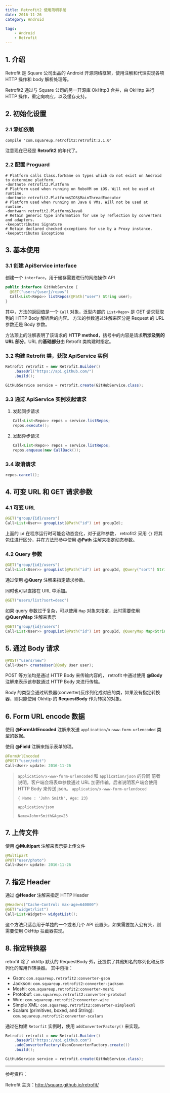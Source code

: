 ```yaml
---
title: Retrofit2 使用简明手册
date: 2016-11-26
category: Android

tags:
    - Android
    - Retrofit
---
```



## 1. 介绍

Retrofit 是 Square 公司出品的 Android 开源网络框架，使用注解和代理实现各项 HTTP 操作和 body 解析处理等。

Retrofit2 通过与 Square 公司的另一开源库 OkHttp3 合并，由 OkHttp 进行 HTTP 操作，重定向响应，以及缓存支持。


<!-- more -->

## 2. 初始化设置

### 2.1 添加依赖

```
compile 'com.squareup.retrofit2:retrofit:2.1.0'
```

注意现在已经是 **Retrofit2** 的年代了。

### 2.2 配置 Proguard

```
# Platform calls Class.forName on types which do not exist on Android to determine platform.
-dontnote retrofit2.Platform
# Platform used when running on RoboVM on iOS. Will not be used at runtime.
-dontnote retrofit2.Platform$IOS$MainThreadExecutor
# Platform used when running on Java 8 VMs. Will not be used at runtime.
-dontwarn retrofit2.Platform$Java8
# Retain generic type information for use by reflection by converters and adapters.
-keepattributes Signature
# Retain declared checked exceptions for use by a Proxy instance.
-keepattributes Exceptions
```


## 3. 基本使用




### 3.1 创建 ApiService interface

创建一个 `interface`，用于储存需要进行的网络操作 API

```java
public interface GitHubService {
  @GET("users/{user}/repos")
  Call<List<Repo>> listRepos(@Path("user") String user);
}
```

其中，方法的返回值是一个 `Call` 对象，泛型内部的 `List<Repo>` 是 GET 请求获取到的 HTTP Body 解析后的内容。
方法的参数通过注解来区分是 Request 的 URL 参数还是 Body 参数。

方法顶上的注解表明了该请求的 **HTTP method**，括号中的内容是请求**所涉及到的 URL 部分**。URL 的**基础部分**由 Retrofit 类构建时指定。

### 3.2 构建 Retrofit 类，获取 ApiService 实例

```java
Retrofit retrofit = new Retrofit.Builder()
    .baseUrl("https://api.github.com/")
    .build();

GitHubService service = retrofit.create(GitHubService.class);
```

### 3.3 通过 ApiService 实例发起请求

1. 发起同步请求

    ```java
    Call<List<Repo>> repos = service.listRepos;
    repos.execute();
    ```

2. 发起异步请求

    ```java
    Call<List<Repo>> repos = service.listRepos;
    repos.enqueue(new CallBack());
    ```

### 3.4 取消请求

```java
repos.cancel();
```

## 4. 可变 URL 和 GET 请求参数

### 4.1 可变 URL

```java
@GET("group/{id}/users")
Call<List<User>> groupList(@Path("id") int groupId);
```

上面的 `id` 在程序运行时可能会动态变化，对于这种参数， retrofit2 采用 `{}` 将其包住进行区分，并在方法形参中使用 **@Path** 注解来指定动态参数。

### 4.2 Query 参数

```java
@GET("group/{id}/users")
Call<List<User>> groupList(@Path("id") int groupId, @Query("sort") String sort);
```

通过使用 **@Query** 注解来指定请求参数。

同时也可以直接在 URL 中添加。

```java
@GET("users/list?sort=desc")
```

如果 query 参数过于复杂，可以使用 `Map` 对象来指定，此时需要使用 **@QueryMap** 注解来表示

```java
@GET("group/{id}/users")
Call<List<User>> groupList(@Path("id") int groupId, @QueryMap Map<String, String> options);
```

## 5. 通过 Body 请求

```java
@POST("users/new")
Call<User> createUser(@Body User user);
```

POST 等方法均是通过 HTTP Body 来传输内容的， retrofit 中通过使用 **@Body** 注解来表示该参数通过 HTTP Body 来进行传输。

Body 的类型会通过转换器(converter)反序列化成对应的类，如果没有指定转换器，则只能使用 Okhttp 的 **RequestBody** 作为转换的对象。

## 6. Form URL encode 数据

使用 **@FormUrlEncoded** 注解来发送 `application/x-www-form-urlencoded` 类型的数据。

使用 **@Field** 注解来指示表单的项。

```java
@FormUrlEncoded
@POST("user/edit")
Call<User> update: 2016-11-26
```

> `application/x-www-form-urlencoded` 和 `application/json` 的异同
前者说明，客户端会将表单参数通过 URL 加密传输，后者说明客户端会使用 HTTP Body 来传送 json。
> `application/x-www-form-urlendoced`
> ```
> { Name : 'John Smith', Age: 23}
> ```
> `application/json`
> ```
> Name=John+Smith&Age=23
> ```

## 7. 上传文件

使用 **@Multipart** 注解来表示要上传文件

```java
@Multipart
@PUT("user/photo")
Call<User> update: 2016-11-26
```




## 7. 指定 Header

通过 **@Header** 注解来指定 HTTP Header

```java
@Headers("Cache-Control: max-age=640000")
@GET("widget/list")
Call<List<Widget>> widgetList();
```

这个方法只适合用于单独的一个或者几个 API 设置头，如果需要加入公有头，则需要使用 OkHttp 拦截器实现。

## 8. 指定转换器

retrofit 除了 okhttp 默认的 RequestBody 外，还提供了其他知名的序列化和反序列化的库用作转换器。
其中包括：

- Gson: `com.squareup.retrofit2:converter-gson`
- Jackson: `com.squareup.retrofit2:converter-jackson`
- Moshi: `com.squareup.retrofit2:converter-moshi`
- Protobuf: `com.squareup.retrofit2:converter-protobuf`
- Wire: `com.squareup.retrofit2:converter-wire`
- Simple XML: `com.squareup.retrofit2:converter-simplexml`
- Scalars (primitives, boxed, and String): `com.squareup.retrofit2:converter-scalars`

通过在构建 `Retorfit` 实例时，使用 `addConverterFactory()` 来实现。

```java
Retrofit retrofit = new Retrofit.Builder()
    .baseUrl("https://api.github.com")
    .addConverterFactory(GsonConverterFactory.create())
    .build();

GitHubService service = retrofit.create(GitHubService.class);
```


------

参考资料：

Retrofit 主页：http://square.github.io/retrofit/

